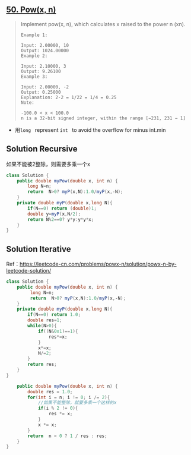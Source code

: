 ## [50. Pow(x, n)](https://leetcode-cn.com/problems/powx-n/)

> Implement pow(x, n), which calculates x raised to the power n (xn).
>
> ```
> Example 1:
> 
> Input: 2.00000, 10
> Output: 1024.00000
> Example 2:
> 
> Input: 2.10000, 3
> Output: 9.26100
> Example 3:
> 
> Input: 2.00000, -2
> Output: 0.25000
> Explanation: 2-2 = 1/22 = 1/4 = 0.25
> Note:
> 
> -100.0 < x < 100.0
> n is a 32-bit signed integer, within the range [−231, 231 − 1]
> ```

* 用```long ``` represent ```int ``` to avoid the overflow for minus int.min 

## Solution  Recursive

如果不能被2整除，则需要多乘一个x

```java
class Solution {
    public double myPow(double x, int n) {
        long N=n;
        return  N>0? myP(x,N):1.0/myP(x,-N);
    }
    private double myP(double x,long N){
        if(N==0) return (double)1;
        double y=myP(x,N/2);
        return N%2==0? y*y:y*y*x;
    }
}
```

## Solution Iterative

Ref：https://leetcode-cn.com/problems/powx-n/solution/powx-n-by-leetcode-solution/

```java
class Solution {
    public double myPow(double x, int n) {
         long N=n;
         return  N>0? myP(x,N):1.0/myP(x,-N);
    }
    private double myP(double x,long N){
        if(N==0) return 1.0;
        double res=1;
        while(N>0){
            if((N&0x1)==1){
                res*=x;
            }
            x*=x;
            N/=2;
        }
        return res;
    }
}
```

```java
    public double myPow(double x, int n) {
        double res = 1.0;
        for(int i = n; i != 0; i /= 2){
            //如果不能整除，就要多乘一个这样的x
            if(i % 2 != 0){
                res *= x;
            }
            x *= x;
        }
        return  n < 0 ? 1 / res : res;
    }
} 
```


